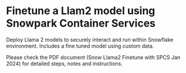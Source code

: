# Finetune a Llam2 model using Snowpark Container Services
Deploy Llama 2 models to securely interact and run within Snowflake environment. Includes a fine tuned model using custom data.

Please check the PDF document (Snow Llama2 Finetune with SPCS Jan 2024) for detailed steps, notes and instructions.
